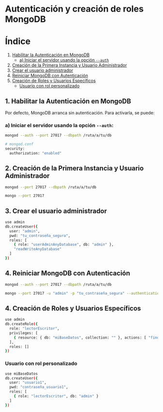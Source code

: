 # Autenticación y creación de roles MongoDB

# Índice

1. [Habilitar la Autenticación en MongoDB](#1-habilitar-la-autenticación-en-mongodb)
   - [a) Iniciar el servidor usando la opción `--auth`](#a-iniciar-el-servidor-usando-la-opción--auth)
2. [Creación de la Primera Instancia y Usuario Administrador](#2-creación-de-la-primera-instancia-y-usuario-administrador)
3. [Crear el usuario administrador](#3-crear-el-usuario-administrador)
4. [Reiniciar MongoDB con Autenticación](#4-reiniciar-mongodb-con-autenticación)
5. [Creación de Roles y Usuarios Específicos](#5-creación-de-roles-y-usuarios-específicos)
   - [Usuario con rol personalizado](#usuario-con-rol-personalizado)


## 1. Habilitar la Autenticación en MongoDB

Por defecto, MongoDB arranca sin autenticación. Para activarla, se puede:

### a) Iniciar el servidor usando la opción `--auth`:

```bash
mongod --auth --port 27017 --dbpath /ruta/a/tu/db

# mongod.conf
security:
  authorization: "enabled"

```

## 2. Creación de la Primera Instancia y Usuario Administrador

```bash
mongod --port 27017 --dbpath /ruta/a/tu/db

mongo --port 27017
```

## 3. Crear el usuario administrador

```bash
use admin
db.createUser({
  user: "admin",
  pwd: "tu_contraseña_segura",
  roles: [
    { role: "userAdminAnyDatabase", db: "admin" },
    "readWriteAnyDatabase"
  ]
})

```

## 4. Reiniciar MongoDB con Autenticación

```bash
mongod --auth --port 27017 --dbpath /ruta/a/tu/db

mongo --port 27017 -u "admin" -p "tu_contraseña_segura" --authenticationDatabase "admin"
```

## 4. Creación de Roles y Usuarios Específicos
```bash
use admin
db.createRole({
  role: "lectorEscritor",
  privileges: [
    { resource: { db: "miBaseDatos", collection: "" }, actions: [ "find", "insert", "update", "remove" ] }
  ],
  roles: []
})
```

### Usuario con rol personalizado
```bash
use miBaseDatos
db.createUser({
  user: "usuario1",
  pwd: "contraseña_usuario1",
  roles: [
    { role: "lectorEscritor", db: "admin" }
  ]
})
```